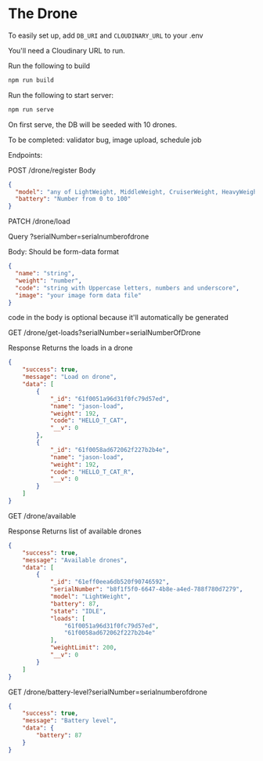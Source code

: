 # The Drone

To easily set up, add `DB_URI` and `CLOUDINARY_URL` to your .env

You'll need a Cloudinary URL to run.

Run the following to build
```Bash
npm run build
```
Run the following to start server:
```Bash
npm run serve
```
On first serve, the DB will be seeded with 10 drones.

To be completed:
validator bug, image upload, schedule job

Endpoints:

POST /drone/register
Body
```JSON
{
  "model": "any of LightWeight, MiddleWeight, CruiserWeight, HeavyWeight",
  "battery": "Number from 0 to 100"
}
```
PATCH /drone/load

Query
?serialNumber=serialnumberofdrone

Body: Should be form-data format
```JSON
{
  "name": "string",
  "weight": "number",
  "code": "string with Uppercase letters, numbers and underscore",
  "image": "your image form data file"
}
```
code in the body is optional because it'll automatically be generated

GET /drone/get-loads?serialNumber=serialNumberOfDrone

Response
Returns the loads in a drone
```JSON
{
    "success": true,
    "message": "Load on drone",
    "data": [
        {
            "_id": "61f0051a96d31f0fc79d57ed",
            "name": "jason-load",
            "weight": 192,
            "code": "HELLO_T_CAT",
            "__v": 0
        },
        {
            "_id": "61f0058ad672062f227b2b4e",
            "name": "jason-load",
            "weight": 192,
            "code": "HELLO_T_CAT_R",
            "__v": 0
        }
    ]
}
```

GET /drone/available

Response
Returns list of available drones
```JSON
{
    "success": true,
    "message": "Available drones",
    "data": [
        {
            "_id": "61eff0eea6db520f90746592",
            "serialNumber": "b8f1f5f0-6647-4b8e-a4ed-788f780d7279",
            "model": "LightWeight",
            "battery": 87,
            "state": "IDLE",
            "loads": [
                "61f0051a96d31f0fc79d57ed",
                "61f0058ad672062f227b2b4e"
            ],
            "weightLimit": 200,
            "__v": 0
        }
    ]
}
```
GET /drone/battery-level?serialNumber=serialnumberofdrone

```JSON
{
    "success": true,
    "message": "Battery level",
    "data": {
        "battery": 87
    }
}
```